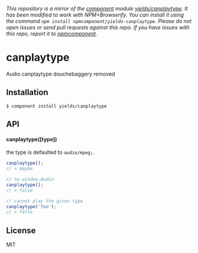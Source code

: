 *This repository is a mirror of the [component](http://component.io) module [yields/canplaytype](http://github.com/yields/canplaytype). It has been modified to work with NPM+Browserify. You can install it using the command `npm install npmcomponent/yields-canplaytype`. Please do not open issues or send pull requests against this repo. If you have issues with this repo, report it to [npmcomponent](https://github.com/airportyh/npmcomponent).*

# canplaytype

  Audio canplaytype douchebaggery removed

## Installation

    $ component install yields/canplaytype

## API

#### canplaytype([type])

the type is defaulted to `audio/mpeg;`.

```javascript
canplaytype();
// > maybe

// no window.Audio
canplaytype();
// > false

// cannot play the given type
canplaytype('foo');
// > false
```

## License

  MIT
